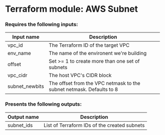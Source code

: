 # Terraform module: AWS Subnet

### Requires the following inputs:

| Input name     | Description                                                          |
| -------------- | -------------------------------------------------------------------- |
| vpc_id         | The Terraform ID of the target VPC                                   |
| env_name       | The name of the environent we're building                            |
| offset         | Set >= 1 to create more than one set of subnets                      |
| vpc_cidr       | The host VPC's CIDR block                                            |
| subnet_newbits | The offset from the VPC netmask to the subnet netmask. Defaults to 8 |

### Presents the following outputs:

| Output name | Description                                  |
| ----------- | -------------------------------------------- |
| subnet_ids  | List of Terraform IDs of the created subnets |
